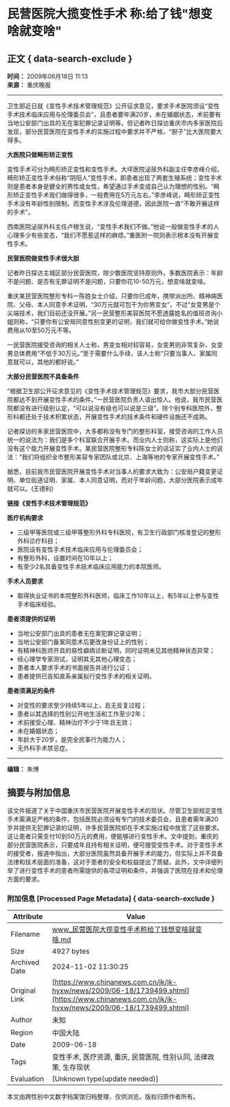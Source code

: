 # 民营医院大揽变性手术 称:给了钱"想变啥就变啥"

## 正文 { data-search-exclude }


**时间：** 2009年06月18日 11:13  
**来源：** 重庆晚报  

---  

卫生部近日就《变性手术技术管理规范》公开征求意见，要求手术医院须设“变性手术技术临床应用与伦理委员会”，且患者要年满20岁，未在婚姻状态，术前要有当地公安部门出具的无在案犯罪记录证明等。但记者昨日探访重庆市内多家医院后发现，部分民营医院在变性手术的实施过程中要求并不严格，“胆子”比大医院要大得多。

**大医院只做畸形矫正变性**

变性手术可分为畸形矫正变性和变性手术。大坪医院泌尿外科副主任李彦峰介绍，畸形矫正变性手术俗称“阴阳人”变性手术，即患者出现了两套生殖系统；变性手术则是患者本身是健全的男性或女性，希望通过手术变成自己认为理想的性别。“畸形矫正变性手术我们做得很多，一般费用在5万元左右。”李彦峰说，畸形矫正变性手术没有年龄性别限制。而变性手术涉及伦理道德，因此医院一直“不敢开展这样的手术”。

西南医院泌尿外科主任卢根生说，“变性手术我们不做。”他说一般做变性手术的人心理多少有些变态，“我们不愿惹这样的麻烦。”重医附一院则表示根本没有开展变性手术。

**民营医院做变性手术很大胆**

记者昨日探访主城区部分民营医院，除少数医院坚持原则外，多数医院表示：年龄不是问题、是否有无罪证明不是问题，只要你花10-50万元，想变啥就变啥。

重庆某民营医院整形专科一陈姓女士介绍，只要你已成年，携带派出所、精神病医院、父母、本人同意手术证明，“30万元就可包干为你男变女”，不过“女变男是个尖端技术，我们目前还没开展。”另一民营整形美容医院不愿透露姓名的值班咨询小姐则称，“只要你有公安局同意性别变更的证明，我们就可给你做变性手术。”她说费用从10至50万元不等。

一民营医院接受咨询的相关人士称，男变女相对较容易，女变男则非常复杂，女变男总体费用“不低于30万元。”至于需要什么手续，该人士称“只要当事人、家属同意就可以，其他的都好说。”

**大部分民营医院不具备条件**

“根据卫生部公开征求意见的《变性手术技术管理规范》要求，我市大部分民营医院都达不到开展变性手术的条件。”一民营医院负责人语出惊人。他说，我市民营医院都没有进行级别认定，“可以说没有级也可以说是三级”。除个别专科医院外，整形科都还处于技术积累状态，开展变性手术的技术条件和硬件设施还不成熟。

记者探访的多家民营医院中，大多都称没有专门的整形科室，接受咨询的工作人员统一的说法为：我们是多个科室联合开展手术。而业内人士则称，这实际上是他们没有这个能力开展变性手术。某民营医院整形专科陈女士的话证实了业内人士的说法：“我们将组织全市整形美容专家团队或北京、上海等地的专家开展变性手术。”

据悉，目前我市民营医院开展变性手术对当事人的要求大致为：公安局户籍变更证明、单位街道证明、家属、本人同意证明，而对于年龄问题，大部分医院表示成年就可以。(王德利)

**链接《变性手术技术管理规范》**

**医疗机构要求**

- 三级甲等医院或三级甲等整形外科专科医院，有卫生行政部门核准登记的整形外科诊疗科目；
- 医院设有变性手术技术临床应用与伦理委员会；
- 有整形外科，设置时间在10年以上；
- 有至少2名具备变性手术技术临床应用能力的本院医师。

**手术人员要求**

- 取得执业证书的本院整形外科医师，临床工作10年以上，有5年以上参与变性手术临床经验。

**患者须提供的证明**

- 当地公安部门出具的患者无在案犯罪记录证明；
- 当地公安部门备案同意术后更改身份证上的性别；
- 有精神科医师开具的易性癖病诊断证明，同时证明未见其他精神状态异常；
- 经心理学专家测试，证明其无其他心理变态；
- 患者本人要求手术的书面报告并进行公证；
- 患者提供已告知直系亲属拟行变性手术的相关证明。

**患者须满足的条件**

- 对变性的要求至少持续5年以上，且无反复过程；
- 患者以其选择的性别公开地生活和工作至少2年；
- 术前接受心理、精神治疗不少于1年且无效；
- 未在婚姻状态；
- 年龄大于20岁，是完全民事行为能力人；
- 无外科手术禁忌症。

---  

**编辑：** 朱博

## 摘要与附加信息

<!-- tcd_abstract -->
该文件报道了关于中国重庆市民营医院开展变性手术的现状。尽管卫生部规定变性手术需满足严格的条件，包括医院必须设有专门的技术委员会，且患者需年满20岁并提供无犯罪记录的证明，许多民营医院却在手术实施过程中放宽了这些要求。这让患者只需支付10到50万元的费用，便能够进行变性手术。文中提到，重庆的部分民营医院表示，只要成年且持有相关证明，便可接受变性手术。对于变性手术的接受者，报道中指出，大部分医院虽然具备开展手术的能力，但实际上并不具备法律和技术层面的准备，这对于患者的安全和权益提出了质疑。此外，文中详细列举了进行变性手术的患者所需提供的各项证明和条件，并强调了医院在技术和伦理方面的要求。
<!-- tcd_abstract_end -->

### 附加信息 [Processed Page Metadata] { data-search-exclude }

| Attribute       | Value                                  |
|-----------------|----------------------------------------|
| Filename        | www_民营医院大揽变性手术称给了钱想变啥就变啥.md                             |
| Size            | 4927 bytes                           |
| Archived Date   | 2024-11-02 11:30:25                             |
| Original Link   | [https://www.chinanews.com.cn/jk/jk-hyxw/news/2009/06-18/1739499.shtml](https://www.chinanews.com.cn/jk/jk-hyxw/news/2009/06-18/1739499.shtml)                       |
| Author          | 未知                               |
| Region          | 中国大陆                               |
| Date            | 2009-06-18                                 |
| Tags            | 变性手术, 医疗资源, 重庆, 民营医院, 性别认同, 法律政策, 生存现状                                 |
| Evaluation            | [Unknown type(update needed)]                                 |
<!-- tcd_table_end -->

本文由跨性别中文数字档案馆归档整理，仅供浏览。版权归原作者所有。
